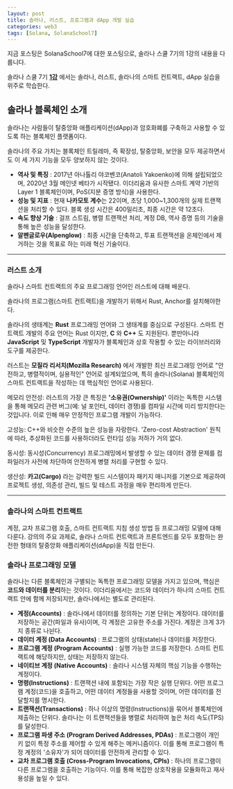 ```yaml
---
layout: post
title: 솔라나, 러스트, 프로그램과 dApp 개발 실습
categories: web3
tags: [Solana, SolanaSchool7]
---
```

지금 포스팅은 SolanaSchool7에 대한 포스팅으로, 솔라나 스쿨 7기의 1강의 내용을 다룹니다.

솔라나 스쿨 7기 **[1강](http://www.youtube.com/watch?v=vrO6cjdPUOs)** 에서는 솔라나, 러스트, 솔라나의 스마트 컨트랙트, dApp 실습을 위주로 학습한다.

## 솔라나 블록체인 소개

솔라나는 사람들이 탈중앙화 애플리케이션(dApp)과 암호화폐를 구축하고 사용할 수 있도록 하는 블록체인 플랫폼이다.

솔라나의 주요 가치는 블록체인 트릴레마, 즉 확장성, 탈중앙화, 보안을 모두 제공하면서도 이 세 가지 기능을 모두 양보하지 않는 것이다.

* **역사 및 특징** : 2017년 아나톨리 야코벤코(Anatoli Yakoenko)에 의해 설립되었으며, 2020년 3월 메인넷 베타가 시작됐다. 이더리움과 유사한 스마트 계약 기반의 Layer 1 블록체인이며, PoS(지분 증명 방식)을 사용한다.
* **성능 및 지표** : 현재 **나카모토 계수**는 22이며, 초당 1,000~1,300개의 실제 트랜잭션을 처리할 수 있다. 블록 생성 시간은 400밀리초, 최종 시간은 약 12초다.
* **속도 향상 기술** : 걸프 스트림, 병렬 트랜잭션 처리, 계정 DB, 역사 증명 등의 기술을 통해 높은 성능을 달성한다.
* **알펜글로우(Alpenglow)** : 최종 시간을 단축하고, 투표 트랜잭션을 온체인에서 제거하는 것을 목표로 하는 미래 혁신 기술이다.

---

### 러스트 소개

솔라나 스마트 컨트랙트의 주요 프로그래밍 언어인 러스트에 대해 배운다.

솔라나의 프로그램(스마트 컨트랙트)을 개발하기 위해서 Rust, Anchor를 설치해야한다.

솔라나의 생태계는 **Rust** 프로그래밍 언어와 그 생태계를 중심으로 구성된다. 스마트 컨트랙트 개발의 주요 언어는 Rust 이지만, **C** 와 **C++** 도 지원된다. 뿐만아니라 **JavaScript** 및 **TypeScript** 개발자가 블록체인과 상호 작용할 수 있는 라이브러리와 도구를 제공한다.

러스트는 **모질라 리서치(Mozilla Research)** 에서 개발한 최신 프로그래밍 언어로 "안전하고, 병렬적이며, 실용적인" 언어로 설계되었으며, 특히 솔라나(Solana) 블록체인의 스마트 컨트랙트을 작성하는 데 핵심적인 언어로 사용된다.

메모리 안전성: 러스트의 가장 큰 특징은 **'소유권(Ownership)'** 이라는 독특한 시스템을 통해 메모리 관련 버그(예: 널 포인터, 데이터 경쟁)를 컴파일 시간에 미리 방지한다는 것입니다. 이로 인해 매우 안정적인 프로그램 개발이 가능하다.

고성능: C++와 비슷한 수준의 높은 성능을 자랑한다. 'Zero-cost Abstraction' 원칙에 따라, 추상화된 코드를 사용하더라도 런타임 성능 저하가 거의 없다.

동시성: 동시성(Concurrency) 프로그래밍에서 발생할 수 있는 데이터 경쟁 문제를 컴파일러가 사전에 차단하여 안전하게 병렬 처리를 구현할 수 있다.

생산성: **카고(Cargo)** 라는 강력한 빌드 시스템이자 패키지 매니저를 기본으로 제공하여 프로젝트 생성, 의존성 관리, 빌드 및 테스트 과정을 매우 편리하게 만든다.

---

### 솔라나의 스마트 컨트랙트

계정, 교차 프로그램 호출, 스마트 컨트랙트 지침 생성 방법 등 프로그래밍 모델에 대해 다룬다. 강의의 주요 과제로, 솔라나 스마트 컨트랙트과 프론트엔드를 모두 포함하는 완전한 형태의 탈중앙화 애플리케이션(dApp)을 직접 만든다.

### **솔라나 프로그래밍 모델**

솔라나는 다른 블록체인과 구별되는 독특한 프로그래밍 모델을 가지고 있으며, 핵심은 **코드와 데이터를 분리**하는 것이다. 이더리움에서는 코드와 데이터가 하나의 스마트 컨트랙트 안에 함께 저장되지만, 솔라나에서는 별도로 관리된다.

* **계정(Accounts)** : 솔라나에서 데이터를 정의하는 기본 단위는 계정이다. 데이터를 저장하는 공간(파일과 유사)이며, 각 계정은 고유한 주소를 가진다. 계정은 크게 3가지 종류로 나뉜다.
* **데이터 계정 (Data Accounts)** : 프로그램의 상태(state)나 데이터를 저장한다.
* **프로그램 계정 (Program Accounts)** : 실행 가능한 코드를 저장한다. 스마트 컨트랙트에 해당하지만, 상태는 저장하지 않는다.
* **네이티브 계정 (Native Accounts)** : 솔라나 시스템 자체의 핵심 기능을 수행하는 계정이다.
* **명령(Instructions)** : 트랜잭션 내에 포함되는 가장 작은 실행 단위다. 어떤 프로그램 계정(코드)을 호출하고, 어떤 데이터 계정들을 사용할 것이며, 어떤 데이터를 전달할지를 명시한다.
* **트랜잭션(Transactions)** : 하나 이상의 명령(Instructions)을 묶어서 블록체인에 제출하는 단위다. 솔라나는 이 트랜잭션들을 병렬로 처리하여 높은 처리 속도(TPS)를 달성한다.
* **프로그램 파생 주소 (Program Derived Addresses, PDAs)** : 프로그램이 개인 키 없이 특정 주소를 제어할 수 있게 해주는 메커니즘이다. 이를 통해 프로그램이 특정 계정의 '소유자'가 되어 데이터를 안전하게 관리할 수 있다.
* **교차 프로그램 호출 (Cross-Program Invocations, CPIs)** : 하나의 프로그램이 다른 프로그램을 호출하는 기능이다. 이를 통해 복잡한 상호작용을 모듈화하고 재사용성을 높일 수 있다.
